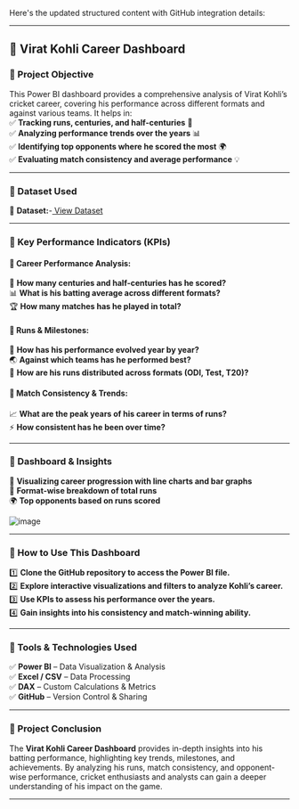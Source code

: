Here's the updated structured content with GitHub integration details:

---

## 📌 **Virat Kohli Career Dashboard**  

### **📌 Project Objective**  
This Power BI dashboard provides a comprehensive analysis of Virat Kohli’s cricket career, covering his performance across different formats and against various teams. It helps in:  
✅ **Tracking runs, centuries, and half-centuries** 🏏  
✅ **Analyzing performance trends over the years** 📊  
✅ **Identifying top opponents where he scored the most** 🌍  
✅ **Evaluating match consistency and average performance** 💡  

---

### **📌 Dataset Used**  
📂 **Dataset:**-<a href="https://github.com/akash3737aks/Virat_Dashboard/blob/main/virat_kohli_source.csv"> View Dataset </a>

---

### **📌 Key Performance Indicators (KPIs)**  

#### **🔹 Career Performance Analysis:**  
🏏 **How many centuries and half-centuries has he scored?**  
📊 **What is his batting average across different formats?**  
🏆 **How many matches has he played in total?**  

#### **🔹 Runs & Milestones:**  
📅 **How has his performance evolved year by year?**  
🌏 **Against which teams has he performed best?**  
🎯 **How are his runs distributed across formats (ODI, Test, T20)?**  

#### **🔹 Match Consistency & Trends:**  
📈 **What are the peak years of his career in terms of runs?**  
⚡ **How consistent has he been over time?**  

---

### **📌 Dashboard & Insights**  
🎯 **Visualizing career progression with line charts and bar graphs**  
🏏 **Format-wise breakdown of total runs**  
🌍 **Top opponents based on runs scored** 

![image](https://github.com/user-attachments/assets/01365e2a-7be7-47e7-bf37-b1778dc3c141)

 

---

### **📌 How to Use This Dashboard**  
1️⃣ **Clone the GitHub repository to access the Power BI file.**  
2️⃣ **Explore interactive visualizations and filters to analyze Kohli’s career.**  
3️⃣ **Use KPIs to assess his performance over the years.**  
4️⃣ **Gain insights into his consistency and match-winning ability.**  

---

### **📌 Tools & Technologies Used**  
✅ **Power BI** – Data Visualization & Analysis  
✅ **Excel / CSV** – Data Processing  
✅ **DAX** – Custom Calculations & Metrics  
✅ **GitHub** – Version Control & Sharing  

---

### **📌 Project Conclusion**  
The **Virat Kohli Career Dashboard** provides in-depth insights into his batting performance, highlighting key trends, milestones, and achievements. By analyzing his runs, match consistency, and opponent-wise performance, cricket enthusiasts and analysts can gain a deeper understanding of his impact on the game.  

---
